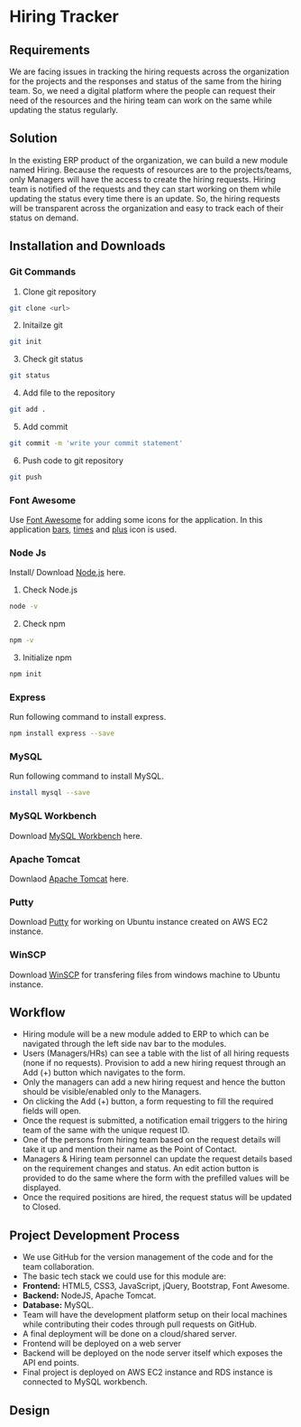 # Hiring Tracker

## Requirements
We are facing issues in tracking the hiring requests across the organization for the projects and the responses and status of the same from the hiring team. So, we need a digital platform where the people can request their need of the resources and the hiring team can work on the same while updating the status regularly.

## Solution
In the existing ERP product of the organization, we can build a new module named Hiring. Because the requests of resources are to the projects/teams, only Managers will have the access to create the hiring requests. Hiring team is notified of the requests and they can start working on them while updating the status every time there is an update. So, the hiring requests will be transparent across the organization and easy to track each of their status on demand.

## Installation and Downloads
### Git Commands
1. Clone git repository 
```bash
git clone <url>
```
2. Initailze git
```bash
git init
```
3. Check git status
```bash
git status
```
4. Add file to the repository
```bash
git add .
```
5. Add commit 
```bash
git commit -m 'write your commit statement'
```
6. Push code to git repository
```bash
git push
```

### Font Awesome
Use [Font Awesome](https://fontawesome.com/) for adding some icons for the application.
In this application [bars](https://fontawesome.com/icons/bars?style=solid), [times](https://fontawesome.com/icons/times?style=solid) and [plus](https://fontawesome.com/icons/plus?style=solid) icon is used.

### Node Js 
Install/ Download [Node.js](https://nodejs.org/en/download/) here.
1. Check Node.js
```bash
node -v
```
2. Check npm
```bash
npm -v
```
3. Initialize npm
```bash
npm init
```
### Express
Run following command to install express.
```bash
npm install express --save
```
### MySQL
Run following command to install MySQL.
```bash
install mysql --save
```
### MySQL Workbench
Download [MySQL Workbench](https://dev.mysql.com/downloads/workbench/) here.
### Apache Tomcat
Downlaod [Apache Tomcat](https://tomcat.apache.org/download-80.cgi) here.
### Putty 
Download [Putty](https://www.putty.org/) for working on Ubuntu instance created on AWS EC2 instance.
### WinSCP
Download [WinSCP](https://winscp.net/eng/download.php) for transfering files from windows machine to Ubuntu instance.

## Workflow
-	Hiring module will be a new module added to ERP to which can be navigated through the left side nav bar to the modules.
-	Users (Managers/HRs) can see a table with the list of all hiring requests (none if no requests). Provision to add a new hiring request through an Add (+) button which navigates to the form.
-	Only the managers can add a new hiring request and hence the button should be visible/enabled only to the Managers.
-	On clicking the Add (+) button, a form requesting to fill the required fields will open. 
-	Once the request is submitted, a notification email triggers to the hiring team of the same with the unique request ID.
-	One of the persons from hiring team based on the request details will take it up and mention their name as the Point of Contact.
-	Managers & Hiring team personnel can update the request details based on the requirement changes and status. An edit action button is provided to do the same where the form with the prefilled values will be displayed.
-	Once the required positions are hired, the request status will be updated to Closed.

## Project Development Process
-	We use GitHub for the version management of the code and for the team collaboration.
-	The basic tech stack we could use for this module are:
-	__Frontend:__ HTML5, CSS3, JavaScript, jQuery, Bootstrap, Font Awesome.
-	__Backend:__ NodeJS, Apache Tomcat.
-	__Database:__ MySQL.
-	Team will have the development platform setup on their local machines while contributing their codes through pull requests on GitHub.
-	A final deployment will be done on a cloud/shared server.
-	Frontend will be deployed on a web server
-	Backend will be deployed on the node server itself which exposes the API end points.
-	Final project is deployed on AWS EC2 instance and RDS instance is connected to MySQL workbench.

## Design 
